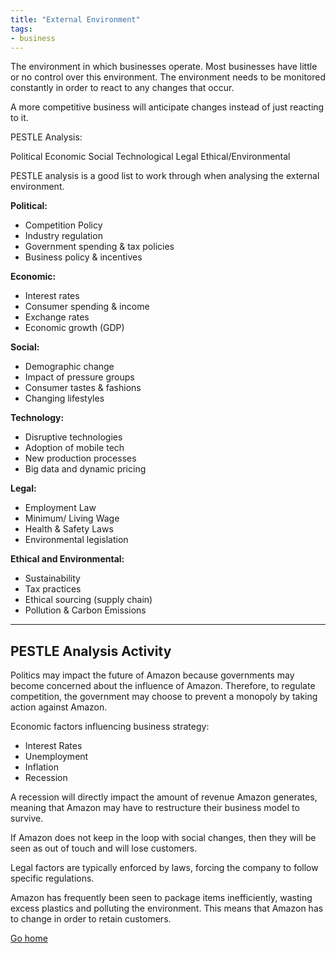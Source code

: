 ```yaml
---
title: "External Environment"
tags:
- business
---
```


The environment in which businesses operate.  Most businesses have little or no control over this environment. The environment needs to be monitored constantly in order to react to any changes that occur.

A more competitive business will anticipate changes instead of just reacting to it.


PESTLE Analysis:

Political
Economic
Social
Technological
Legal
Ethical/Environmental

PESTLE analysis is a good list to work through when analysing the external environment.

**Political:**
- Competition Policy
- Industry regulation
- Government spending & tax policies
- Business policy & incentives

**Economic:**
- Interest rates
- Consumer spending & income
- Exchange rates
- Economic growth (GDP)

**Social:**
- Demographic change
- Impact of pressure groups
- Consumer tastes & fashions
- Changing lifestyles

**Technology:**
- Disruptive technologies
- Adoption of mobile tech
- New production processes
- Big data and dynamic pricing

**Legal:**
- Employment Law
- Minimum/ Living Wage
- Health & Safety Laws
- Environmental legislation

**Ethical and Environmental:**
- Sustainability 
- Tax practices
- Ethical sourcing (supply chain)
- Pollution & Carbon Emissions
---

## PESTLE Analysis Activity

Politics may impact the future of Amazon because governments may become concerned about the influence of Amazon. Therefore, to regulate competition, the government may choose to prevent a monopoly by taking action against Amazon.

Economic factors influencing business strategy:

- Interest Rates
- Unemployment
- Inflation
- Recession

A recession will directly impact the amount of revenue Amazon generates, meaning that Amazon may have to restructure their business model to survive.

If Amazon does not keep in the loop with social changes, then they will be seen as out of touch and will lose customers.

Legal factors are typically enforced by laws, forcing the company to follow specific regulations.

Amazon has frequently been seen to package items inefficiently, wasting excess plastics and polluting the environment. This means that Amazon has to change in order to retain customers.




[Go home](/)